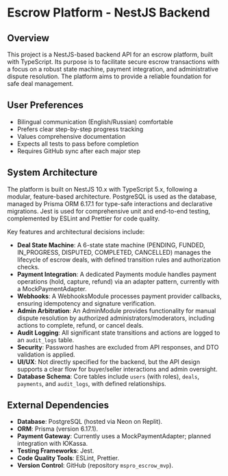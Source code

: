 # Escrow Platform - NestJS Backend

## Overview
This project is a NestJS-based backend API for an escrow platform, built with TypeScript. Its purpose is to facilitate secure escrow transactions with a focus on a robust state machine, payment integration, and administrative dispute resolution. The platform aims to provide a reliable foundation for safe deal management.

## User Preferences
- Bilingual communication (English/Russian) comfortable
- Prefers clear step-by-step progress tracking
- Values comprehensive documentation
- Expects all tests to pass before completion
- Requires GitHub sync after each major step

## System Architecture
The platform is built on NestJS 10.x with TypeScript 5.x, following a modular, feature-based architecture. PostgreSQL is used as the database, managed by Prisma ORM 6.17.1 for type-safe interactions and declarative migrations. Jest is used for comprehensive unit and end-to-end testing, complemented by ESLint and Prettier for code quality.

Key features and architectural decisions include:
- **Deal State Machine**: A 6-state state machine (PENDING, FUNDED, IN_PROGRESS, DISPUTED, COMPLETED, CANCELLED) manages the lifecycle of escrow deals, with defined transition rules and authorization checks.
- **Payment Integration**: A dedicated Payments module handles payment operations (hold, capture, refund) via an adapter pattern, currently with a MockPaymentAdapter.
- **Webhooks**: A WebhooksModule processes payment provider callbacks, ensuring idempotency and signature verification.
- **Admin Arbitration**: An AdminModule provides functionality for manual dispute resolution by authorized administrators/moderators, including actions to complete, refund, or cancel deals.
- **Audit Logging**: All significant state transitions and actions are logged to an `audit_logs` table.
- **Security**: Password hashes are excluded from API responses, and DTO validation is applied.
- **UI/UX**: Not directly specified for the backend, but the API design supports a clear flow for buyer/seller interactions and admin oversight.
- **Database Schema**: Core tables include `users` (with roles), `deals`, `payments`, and `audit_logs`, with defined relationships.

## External Dependencies
- **Database**: PostgreSQL (hosted via Neon on Replit).
- **ORM**: Prisma (version 6.17.1).
- **Payment Gateway**: Currently uses a MockPaymentAdapter; planned integration with ЮKassa.
- **Testing Frameworks**: Jest.
- **Code Quality Tools**: ESLint, Prettier.
- **Version Control**: GitHub (repository `mspro_escrow_mvp`).